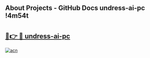 ## About Projects - GitHub Docs undress-ai-pc !4m54t

# <h2><a href="https://andorid.site?title=undress-ai-pc&ref=19M">🔗👉 🔴 undress-ai-pc</a></h2>

[![acn](https://github.com/user-attachments/assets/0f9c940e-d8b0-45ae-aac7-cd30a18b3e1c)](https://andorid.site?title=undress-ai-pc&ref=19M)
